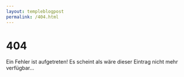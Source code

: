 ```yaml
---
layout: templeblogpost
permalink: /404.html
---
```


# 404

Ein Fehler ist aufgetreten!
Es scheint als wäre dieser Eintrag nicht mehr verfügbar...


